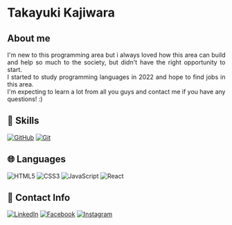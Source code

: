 # Takayuki Kajiwara

## About me

<div style="text-align: justify">I'm new to this programming area but i always loved how this area can build and help so much to the society, but didn't have the right opportunity to start.<br>
I started to study programming languages in 2022 and hope to find jobs in this area.<br>
I'm expecting to learn a lot from all you guys and contact me if you have any questions! :)
</div>

## 🌟 Skills

[![GitHub](https://img.shields.io/badge/GitHub-000?style=for-the-badge&logo=github&logoColor=0E76A8)](https://github.com/takaaa1/)
[![Git](https://img.shields.io/badge/Git-000?style=for-the-badge&logo=git&logoColor=0E76A8)](https://git-scm.com/)


## 🌐 Languages

![HTML5](https://img.shields.io/badge/HTML5-000?style=for-the-badge&logo=html5)
![CSS3](https://img.shields.io/badge/CSS3-000?style=for-the-badge&logo=css3&logoColor=264CE4)
![JavaScript](https://img.shields.io/badge/JavaScript-000?style=for-the-badge&logo=javascript)
![React](https://img.shields.io/badge/React-000?style=for-the-badge&logo=react)

## 🔗 Contact Info
[![LinkedIn](https://img.shields.io/badge/LinkedIn-000?style=for-the-badge&logo=linkedin&logoColor=0E76A8)](https://www.linkedin.com/in/takaaa1/)
[![Facebook](https://img.shields.io/badge/Facebook-000?style=for-the-badge&logo=facebook)](https://www.facebook.com/takaaaa1/)
[![Instagram](https://img.shields.io/badge/Instagram-000?style=for-the-badge&logo=instagram)](https://www.instagram.com/takaaa1_/)